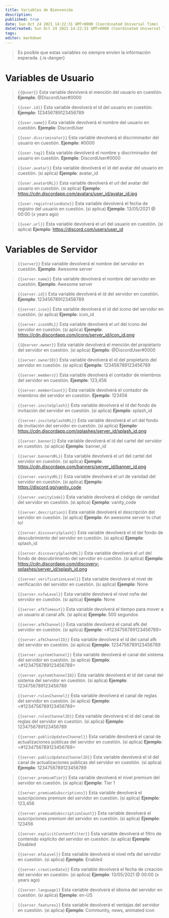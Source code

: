 ```yaml
---
title: Variables de Bienvenida
description:
published: true
date: Sun Oct 24 2021 14:22:31 GMT+0000 (Coordinated Universal Time)
dateCreated: Sun Oct 24 2021 14:22:31 GMT+0000 (Coordinated Universal Time)
tags:
editor: markdown
---
```


> Es posible que estas variables no siempre envíen la información esperada.
{.is-danger}

# Variables de Usuario

> `{{@user}}`
> Esta variable devolverá el mención del usuario en cuestión.
> **Ejemplo**: @DiscordUser#0000

> `{{user.id}}`
> Esta variable devolverá el id del usuario en cuestión.
> **Ejemplo**: 123456789123456789

> `{{user.name}}`
> Esta variable devolverá el nombre del usuario en cuestión.
> **Ejemplo**: DiscordUser

> `{{user.discriminator}}`
> Esta variable devolverá el discriminador del usuario en cuestión.
> **Ejemplo**: #0000

> `{{user.tag}}`
> Esta variable devolverá el nombre y discriminador del usuario en cuestión.
> **Ejemplo**: DiscordUser#0000

> `{{user.avatar}}`
> Esta variable devolverá el id del avatar del usuario en cuestión. (si aplica)
> **Ejemplo**: avatar_id

> `{{user.avatarURL}}`
> Esta variable devolverá el url del avatar del usuario en cuestión. (si aplica)
> **Ejemplo**: https://cdn.discordapp.com/avatars/user_id/avatar_id.jpg

> `{{user.registrationDate}}`
> Esta variable devolverá el fecha de registro del usuario en cuestión. (si aplica)
> **Ejemplo**: 13/05/2021 @ 00:00 (x years ago)

> `{{user.url}}`
> Esta variable devolverá el url del usuario en cuestión. (si aplica)
> **Ejemplo**: https://discord.com/users/user_id

# Variables de Servidor

> `{{server}}`
> Esta variable devolverá el nombre del servidor en cuestión.
> **Ejemplo**: Awesome server

> `{{server.name}}`
> Esta variable devolverá el nombre del servidor en cuestión.
> **Ejemplo**: Awesome server

> `{{server.id}}`
> Esta variable devolverá el id del servidor en cuestión.
> **Ejemplo**: 123456789123456789

> `{{server.icon}}`
> Esta variable devolverá el id del icono del servidor en cuestión. (si aplica)
> **Ejemplo**: icon_id

> `{{server.iconURL}}`
> Esta variable devolverá el url del icono del servidor en cuestión. (si aplica)
> **Ejemplo**: https://cdn.discordapp.com/icons/server_id/icon_id.png

> `{{@server.owner}}`
> Esta variable devolverá el mención del propietario del servidor en cuestión. (si aplica)
> **Ejemplo**: @DiscordUser#0000

> `{{server.ownerID}}`
> Esta variable devolverá el id del propietario del servidor en cuestión. (si aplica)
> **Ejemplo**: 123456789123456789

> `{{server.members}}`
> Esta variable devolverá el contador de miembros del servidor en cuestión.
> **Ejemplo**: 123,456

> `{{server.memberCount}}`
> Esta variable devolverá el contador de miembros del servidor en cuestión.
> **Ejemplo**: 123456

> `{{server.inviteSplash}}`
> Esta variable devolverá el id del fondo de invitación del servidor en cuestión. (si aplica)
> **Ejemplo**: splash_id

> `{{server.inviteSplashURL}}`
> Esta variable devolverá el url del fondo de invitación del servidor en cuestión. (si aplica)
> **Ejemplo**: https://cdn.discordapp.com/splashes/server_id/splash_id.png

> `{{server.banner}}`
> Esta variable devolverá el id del cartel del servidor en cuestión. (si aplica)
> **Ejemplo**: banner_id

> `{{server.bannerURL}}`
> Esta variable devolverá el url del cartel del servidor en cuestión. (si aplica)
> **Ejemplo**: https://cdn.discordapp.com/banners/server_id/banner_id.png

> `{{server.vanityURL}}`
> Esta variable devolverá el url de vanidad del servidor en cuestión. (si aplica)
> **Ejemplo**: https://discord.gg/vanity_code

> `{{server.vanityCode}}`
> Esta variable devolverá el código de vanidad del servidor en cuestión. (si aplica)
> **Ejemplo**: vanity_code

> `{{server.description}}`
> Esta variable devolverá el descripción del servidor en cuestión. (si aplica)
> **Ejemplo**: An awesome server to chat to!

> `{{server.discoverySplash}}`
> Esta variable devolverá el id del fondo de descubrimiento del servidor en cuestión. (si aplica)
> **Ejemplo**: splash_id

> `{{server.discoverySplashURL}}`
> Esta variable devolverá el url del fondo de descubrimiento del servidor en cuestión. (si aplica)
> **Ejemplo**: https://cdn.discordapp.com/discovery-splashes/server_id/splash_id.png

> `{{server.verificationLevel}}`
> Esta variable devolverá el nivel de verificación del servidor en cuestión. (si aplica)
> **Ejemplo**: None

> `{{server.nsfwLevel}}`
> Esta variable devolverá el nivel nsfw del servidor en cuestión. (si aplica)
> **Ejemplo**: None

> `{{server.afkTimeout}}`
> Esta variable devolverá el tiempo para mover a un usuario al canal afk. (si aplica)
> **Ejemplo**: 500 segundos

> `{{server.afkChannel}}`
> Esta variable devolverá el canal afk del servidor en cuestión. (si aplica)
> **Ejemplo**: <#1234756789123456789>

> `{{server.afkChannelID}}`
> Esta variable devolverá el id del canal afk del servidor en cuestión. (si aplica)
> **Ejemplo**: 1234756789123456789

> `{{server.systemChannel}}`
> Esta variable devolverá el canal del sistema del servidor en cuestión. (si aplica)
> **Ejemplo**: <#1234756789123456789>

> `{{server.systemChannelID}}`
> Esta variable devolverá el id del canal del sistema del servidor en cuestión. (si aplica)
> **Ejemplo**: 1234756789123456789

> `{{server.rulesChannel}}`
> Esta variable devolverá el canal de reglas del servidor en cuestión. (si aplica)
> **Ejemplo**: <#1234756789123456789>

> `{{server.rulesChannelID}}`
> Esta variable devolverá el id del canal de reglas del servidor en cuestión. (si aplica)
> **Ejemplo**: 1234756789123456789

> `{{server.publicUpdatesChannel}}`
> Esta variable devolverá el canal de actualizaciones públicas del servidor en cuestión. (si aplica)
> **Ejemplo**: <#1234756789123456789>

> `{{server.publicUpdatesChannelID}}`
> Esta variable devolverá el id del canal de actualizaciones públicas del servidor en cuestión. (si aplica)
> **Ejemplo**: 1234756789123456789

> `{{server.premiumTier}}`
> Esta variable devolverá el nivel premium del servidor en cuestión. (si aplica)
> **Ejemplo**: Tier 1

> `{{server.premiumSubscriptions}}`
> Esta variable devolverá el suscripciones premium del servidor en cuestión. (si aplica)
> **Ejemplo**: 123,456

> `{{server.premiumSubscriptionCount}}`
> Esta variable devolverá el suscripciones premium del servidor en cuestión. (si aplica)
> **Ejemplo**: 123456

> `{{server.explicitContentFilter}}`
> Esta variable devolverá el filtro de contenido explícito del servidor en cuestión. (si aplica)
> **Ejemplo**: Disabled

> `{{server.mfaLevel}}`
> Esta variable devolverá el nivel mfa del servidor en cuestión. (si aplica)
> **Ejemplo**: Enabled

> `{{server.creationDate}}`
> Esta variable devolverá el fecha de creación del servidor en cuestión. (si aplica)
> **Ejemplo**: 13/05/2021 @ 00:00 (x years ago)

> `{{server.language}}`
> Esta variable devolverá el idioma del servidor en cuestión. (si aplica)
> **Ejemplo**: en-US

> `{{server.features}}`
> Esta variable devolverá el ventajas del servidor en cuestión. (si aplica)
> **Ejemplo**: Community, news, animated icon